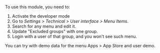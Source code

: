 To use this module, you need to:

1.  Activate the developer mode
2.  Go to *Settings \> Technical \> User interface \> Menu Items*.
3.  Search for any menu and edit it.
4.  Update "Excluded groups" with one group.
5.  Login with a user of that group, and you won't see such menu.

You can try with demo data for the menu Apps \> App Store and user demo.
